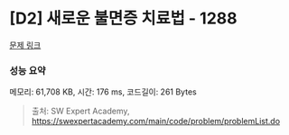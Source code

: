 # [D2] 새로운 불면증 치료법 - 1288 

[문제 링크](https://swexpertacademy.com/main/code/problem/problemDetail.do?contestProbId=AV18_yw6I9MCFAZN) 

### 성능 요약

메모리: 61,708 KB, 시간: 176 ms, 코드길이: 261 Bytes



> 출처: SW Expert Academy, https://swexpertacademy.com/main/code/problem/problemList.do